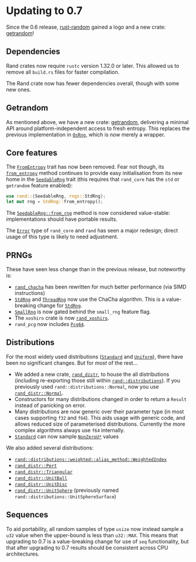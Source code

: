 # Updating to 0.7

Since the 0.6 release, [rust-random](https://github.com/rust-random)
gained a logo and a new crate: [getrandom]!

## Dependencies

Rand crates now require `rustc` version 1.32.0 or later.
This allowed us to remove all `build.rs` files for faster compilation.

The Rand crate now has fewer dependencies overall, though
with some new ones.

## Getrandom

As mentioned above, we have a new crate: [getrandom], delivering a minimal API
around platform-independent access to fresh entropy. This replaces the previous
implementation in [`OsRng`], which is now merely a wrapper.

## Core features

The [`FromEntropy`] trait has now been removed. Fear not though, its
[`from_entropy`] method continues to provide easy initialisation from its new
home in the [`SeedableRng`] trait (this requires that `rand_core` has the `std`
or `getrandom` feature enabled):
```rust
use rand::{SeedableRng, rngs::StdRng};
let mut rng = StdRng::from_entropy();
```

The [`SeedableRng::from_rng`] method is now considered value-stable:
implementations should have portable results.

The [`Error`] type of `rand_core` and `rand` has seen a major redesign; direct
usage of this type is likely to need adjustment.

## PRNGs

These have seen less change than in the previous release, but noteworthy is:

-   [`rand_chacha`](https://crates.io/crates/rand_chacha) has been rewritten
    for much better performance (via SIMD instructions)
-   [`StdRng`] and [`ThreadRng`] now use the ChaCha algorithm. This is a
    value-breaking change for [`StdRng`].
-   [`SmallRng`] is now gated behind the `small_rng` feature flag.
-   The `xoshiro` crate is now [`rand_xoshiro`](https://crates.io/crates/rand_xoshiro).
-   `rand_pcg` now includes [`Pcg64`].

## Distributions

For the most widely used distributions ([`Standard`] and [`Uniform`]), there have
been no significant changes. But for *most* of the rest...

-   We added a new crate, [`rand_distr`], to house the all distributions
    (including re-exporting those still within [`rand::distributions`]). If you
    previously used `rand::distributions::Normal`, now you use
    [`rand_distr::Normal`].
-   Constructors for many distributions changed in order to return a `Result`
    instead of panicking on error.
-   Many distributions are now generic over their parameter type (in most cases
    supporting `f32` and `f64`). This aids usage with generic code, and allows
    reduced size of parameterised distributions. Currently the more complex
    algorithms always use `f64` internally.
-   [`Standard`] can now sample [`NonZeroU*`] values

We also added several distributions:

-   [`rand::distributions::weighted::alias_method::WeightedIndex`]
-   [`rand_distr::Pert`]
-   [`rand_distr::Triangular`]
-   [`rand_distr::UnitBall`]
-   [`rand_distr::UnitDisc`]
-   [`rand_distr::UnitSphere`] (previously named `rand::distributions::UnitSphereSurface`)


## Sequences

To aid portability, all random samples of type `usize` now instead sample a
`u32` value when the upper-bound is less than `u32::MAX`. This means that
upgrading to 0.7 is a value-breaking change for use of `seq` functionality, but
that after upgrading to 0.7 results should be consistent across CPU
architectures.


[`from_entropy`]: https://rust-random.github.io/rand/rand/trait.SeedableRng.html#method.from_entropy
[`SeedableRng::from_rng`]: https://rust-random.github.io/rand/rand/trait.SeedableRng.html#method.from_rng
[`SmallRng`]: ../rand/rand/rngs/struct.SmallRng.html
[`StdRng`]: ../rand/rand/rngs/struct.StdRng.html
[`ThreadRng`]: ../rand/rand/rngs/struct.ThreadRng.html
[`Pcg64`]: ../rand/rand_pcg/type.Pcg64.html
[`rand::distributions::weighted::alias_method::WeightedIndex`]: https://docs.rs/rand/0.7/rand/distributions/weighted/alias_method/struct.WeightedIndex.html
[getrandom]: https://github.com/rust-random/getrandom
[`FromEntropy`]: https://docs.rs/rand/0.6.0/rand/trait.FromEntropy.html
[`SeedableRng`]: https://rust-random.github.io/rand/rand/trait.SeedableRng.html
[`Error`]: https://rust-random.github.io/rand/rand_core/struct.Error.html
[`Standard`]: ../rand/rand/distributions/struct.Standard.html
[`Uniform`]: ../rand/rand/distributions/struct.Uniform.html
[`rand::distributions`]: ../rand/rand/distributions/index.html
[`rand_distr`]: ../rand/rand_distr/index.html
[`rand_distr::Normal`]: ../rand/rand_distr/struct.Normal.html
[`NonZeroU*`]: https://doc.rust-lang.org/std/num/index.html
[`rand_distr::Pert`]: ../rand/rand_distr/struct.Pert.html
[`rand_distr::Triangular`]: ../rand/rand_distr/struct.Triangular.html
[`rand_distr::UnitBall`]: ../rand/rand_distr/struct.UnitBall.html
[`rand_distr::UnitDisc`]: ../rand/rand_distr/struct.UnitDisc.html
[`rand_distr::UnitSphere`]: ../rand/rand_distr/struct.UnitSphere.html
[`OsRng`]: ../rand/rand_core/struct.OsRng.html
